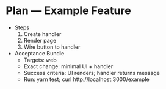 # Plan — Example Feature

- Steps
  1. Create handler
  2. Render page
  3. Wire button to handler
- Acceptance Bundle
  - Targets: web
  - Exact change: minimal UI + handler
  - Success criteria: UI renders; handler returns message
  - Run: yarn test; curl http://localhost:3000/example
